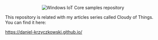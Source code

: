 <p align="center">
<img src="https://github.com/Daniel-Krzyczkowski/Daniel-Krzyczkowski.github.io/tree/master/images/cloudyofthings/mainassets/CloudyOfThings.png?raw=true" alt="Windows IoT Core samples repository"/>
</p>

This repository is related with my articles series called Cloudy of Things. You can find it here: 

https://daniel-krzyczkowski.github.io/
